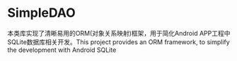 # SimpleDAO
本类库实现了清晰易用的ORM(对象关系映射)框架，用于简化Android APP工程中SQLite数据库相关开发。This project provides an ORM framework, to simplify the development with Android SQLite
